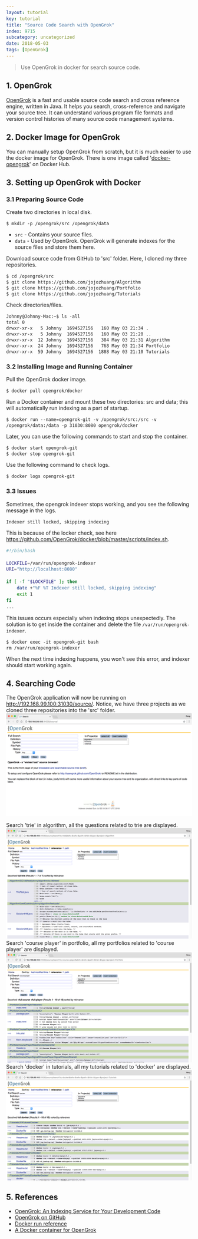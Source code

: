 ```yaml
---
layout: tutorial
key: tutorial
title: "Source Code Search with OpenGrok"
index: 9715
subcategory: uncategorized
date: 2018-05-03
tags: [OpenGrok]
---
```


> Use OpenGrok in docker for search source code.

## 1. OpenGrok
[OpenGrok](https://oracle.github.io/opengrok/) is a fast and usable source code search and cross reference engine, written in Java. It helps you search, cross-reference and navigate your source tree. It can understand various program file formats and version control histories of many source code management systems.

## 2. Docker Image for OpenGrok
You can manually setup OpenGrok from scratch, but it is much easier to use the docker image for OpenGrok. There is one image called '[docker-opengrok](https://hub.docker.com/r/scue/docker-opengrok/)' on Docker Hub.

## 3. Setting up OpenGrok with Docker
### 3.1 Preparing Source Code
Create two directories in local disk.
```raw
$ mkdir -p /opengrok/src /opengrok/data
```
* `src` - Contains your source files.
* `data` - Used by OpenGrok. OpenGrok will generate indexes for the source files and store them here.

Download source code from GitHub to 'src' folder. Here, I cloned my three repositories.
```raw
$ cd /opengrok/src
$ git clone https://github.com/jojozhuang/Algorithm
$ git clone https://github.com/jojozhuang/Portfolio
$ git clone https://github.com/jojozhuang/Tutorials
```
Check directories/files.
```raw
Johnny@Johnny-Mac:~$ ls -all
total 0
drwxr-xr-x   5 Johnny  1694527156   160 May 03 21:34 .
drwxr-xr-x   5 Johnny  1694527156   160 May 03 21:20 ..
drwxr-xr-x  12 Johnny  1694527156   384 May 03 21:31 Algorithm
drwxr-xr-x  24 Johnny  1694527156   768 May 03 21:34 Portfolio
drwxr-xr-x  59 Johnny  1694527156  1888 May 03 21:10 Tutorials
```
### 3.2 Installing Image and Running Container
Pull the OpenGrok docker image.
```raw
$ docker pull opengrok/docker
```
Run a Docker container and mount these two directories: src and data; this will automatically run indexing as a part of startup.
```raw
$ docker run --name=opengrok-git -v /opengrok/src:/src -v /opengrok/data:/data -p 31030:8080 opengrok/docker
```
Later, you can use the following commands to start and stop the container.
```raw
$ docker start opengrok-git
$ docker stop opengrok-git
```
Use the following command to check logs.
```raw
$ docker logs opengrok-git
```
### 3.3 Issues
Sometimes, the opengrok indexer stops working, and you see the following message in the logs.
```raw
Indexer still locked, skipping indexing
```
This is because of the locker check, see here https://github.com/OpenGrok/docker/blob/master/scripts/index.sh.
```sh
#!/bin/bash

LOCKFILE=/var/run/opengrok-indexer
URI="http://localhost:8080"

if [ -f "$LOCKFILE" ]; then
	date +"%F %T Indexer still locked, skipping indexing"
	exit 1
fi
...
```
This issues occurs especially when indexing stops unexpectedly. The solution is to get inside the container and delete the file `/var/run/opengrok-indexer`.
```raw
$ docker exec -it opengrok-git bash
rm /var/run/opengrok-indexer
```
When the next time indexing happens, you won't see this error, and indexer should start working again.
## 4. Searching Code
The OpenGrok application will now be running on http://192.168.99.100:31030/source/. Notice, we have three projects as we cloned three repositories into the 'src' folder.
![image](/assets/images/uncategorized/9715/homepage.png)

Search 'trie' in algorithm, all the questions related to trie are displayed.
![image](/assets/images/uncategorized/9715/searchalgorithm.png)
Search 'course player' in portfolio, all my portfolios related to 'course player' are displayed.
![image](/assets/images/uncategorized/9715/searchportfolio.png)
Search 'docker' in tutorials, all my tutorials related to 'docker' are displayed.
![image](/assets/images/uncategorized/9715/searchtutorials.png)

## 5. References
* [OpenGrok: An Indexing Service for Your Development Code](https://dzone.com/articles/development-teams-personal-google)
* [OpenGrok on GitHub](https://github.com/oracle/opengrok)
* [Docker run reference](https://docs.docker.com/engine/reference/run/#general-form)
* [A Docker container for OpenGrok](https://hub.docker.com/r/opengrok/docker/)
